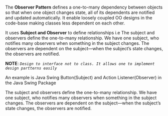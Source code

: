 The **Observer Pattern** defines a one-to-many dependency between objects so that when one object changes state, all of its dependents are notified and updated automatically. It enable loosely coupled OO designs in the code-base making classes less dependent on each other.

It uses **Subject and Observer** to define relationships i.e The subject and observers define the one-to-many relationship. We have one subject, who notifies many observers when something in the subject changes. The observers are dependent on the subject—when the subject’s 
state changes, the observers are notified. 

**NOTE**: *`Design to interface not to class. It allows one to implement design partterns easily`* 

An example is Java Swing Button(Subject) and Action Listener(Observer) in the Java Swing Package

The subject and observers define the one-to-many relationship. We 
have one subject, who notifies many observers when something in the subject 
changes. The observers are dependent on the subject—when the subject’s 
state changes, the observers are notified. 
